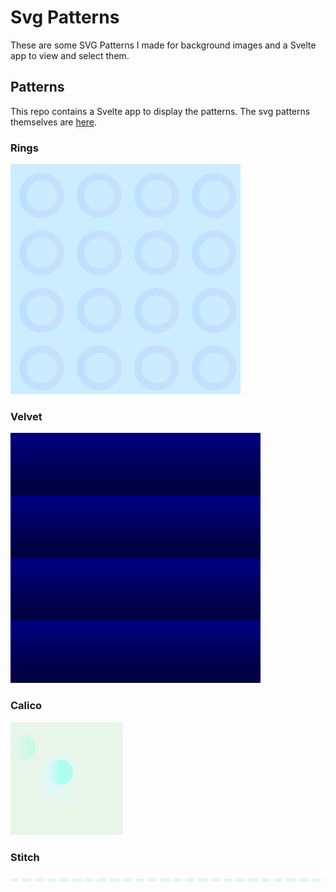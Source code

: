 # Svg Patterns

These are some SVG Patterns I made for background images and a Svelte app to view and select them.

## Patterns

This repo contains a Svelte app to display the patterns. The svg patterns themselves are [here](/src/svg).

### Rings

![](/src/svg/ring.svg)

### Velvet

![](/src/svg/velvet.svg)

### Calico

![](/src/svg/calico.svg)

### Stitch

![](/src/svg/stitch.svg)
